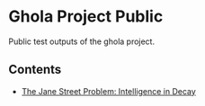 # Ghola Project Public

Public test outputs of the ghola project.

## Contents

- [The Jane Street Problem: Intelligence in Decay](jane-street-intelligence/)